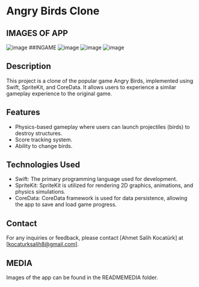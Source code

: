# Angry Birds Clone
## IMAGES OF APP  
![image](https://github.com/SalihKocaturk/calmBird/assets/139994163/96d20ea8-3cc9-43a3-8ea3-c94f5203147c)
##INGAME
![image](https://github.com/SalihKocaturk/calmBird/assets/139994163/05d28475-de3f-4668-bcbe-72d217c8d164)
![image](https://github.com/SalihKocaturk/calmBird/assets/139994163/0d8a5540-a5fa-4ae0-a1c2-b645f9fb51fe)
![image](https://github.com/SalihKocaturk/calmBird/assets/139994163/0fbf372d-d939-4d27-af9f-3ae7847838a2)

## Description
This project is a clone of the popular game Angry Birds, implemented using Swift, SpriteKit, and CoreData. It allows users to experience a similar gameplay experience to the original game.

## Features
- Physics-based gameplay where users can launch projectiles (birds) to destroy structures.
- Score tracking system.
- Ability to change birds.

## Technologies Used
- Swift: The primary programming language used for development.
- SpriteKit: SpriteKit is utilized for rendering 2D graphics, animations, and physics simulations.
- CoreData: CoreData framework is used for data persistence, allowing the app to save and load game progress.


## Contact
For any inquiries or feedback, please contact [Ahmet Salih Kocatürk] at [kocaturksalih8@gmail.com].
## MEDIA
Images of the app can be found in the READMEMEDIA folder.
